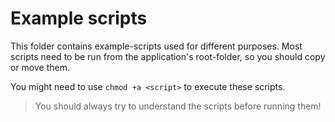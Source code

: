 # Example scripts

This folder contains example-scripts used for different purposes.
Most scripts need to be run from the application's root-folder, so you should copy or move them.

You might need to use `chmod +a <script>` to execute these scripts.

> You should always try to understand the scripts before running them!

